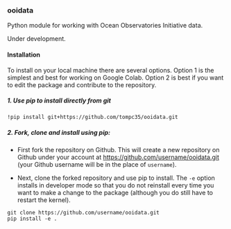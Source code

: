 ### ooidata

Python module for working with Ocean Observatories Initiative data.

Under development.

#### Installation

To install on your local machine there are several options. Option 1 is the simplest and best for working on Google Colab. Option 2 is best if you want to edit the package and contribute to the repository.

##### 1. Use pip to install directly from git

```
!pip install git+https://github.com/tompc35/ooidata.git
```

##### 2. Fork, clone and install using pip:

* First fork the repository on Github. This will create a new repository on Github under your account at https://github.com/username/ooidata.git (your Github username will be in the place of `username`).

* Next, clone the forked repository and use pip to install. The `-e` option installs in developer mode so that you do not reinstall every time you want to make a change to the package (although you do still have to restart the kernel).
```
git clone https://github.com/username/ooidata.git
pip install -e .
```
